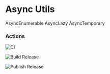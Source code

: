 # Async Utils
AsyncEnumerable
AsyncLazy
AsyncTemporary

### Actions

![CI](https://github.com/Nivaes/Nivaes.Async/workflows/CI/badge.svg)

![Build Release](https://github.com/Nivaes/Nivaes.Async/workflows/Build%20Release/badge.svg)

![Publish Release](https://github.com/Nivaes/Nivaes.Async/workflows/Publish%20Release/badge.svg)
